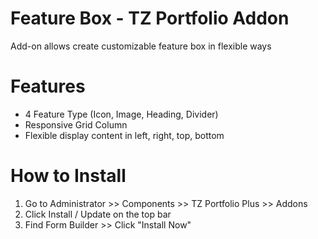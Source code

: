 # Feature Box - TZ Portfolio Addon
Add-on allows create customizable feature box in flexible ways
# Features
- 4 Feature Type (Icon, Image, Heading, Divider)
- Responsive Grid Column
- Flexible display content in left, right, top, bottom
# How to Install
1. Go to Administrator >> Components >> TZ Portfolio Plus >> Addons
2. Click Install / Update on the top bar
3. Find Form Builder >> Click "Install Now"